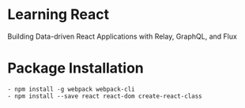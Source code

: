 # Learning React
Building Data-driven React Applications with Relay, GraphQL, and Flux

# Package Installation
    - npm install -g webpack webpack-cli
    - npm install --save react react-dom create-react-class
